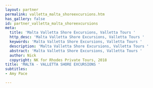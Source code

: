 ```yaml
---
layout: partner
permalink: valletta_malta_shoreexcursions.htm
has_gallery: false
id: partner_valletta_malta_shoreexcursions
meta:
  title: 'Malta Valletta Shore Excursions, Valletta Tours '
  http_desc: 'Malta Valletta Shore Excursions, Valletta Tours '
  keywords: 'Malta Valletta Shore Excursions, Valletta Tours '
  description: 'Malta Valletta Shore Excursions, Valletta Tours '
  abstract: 'Malta Valletta Shore Excursions, Valletta Tours '
  author: Nick
  copyright: NK for Rhodes Private Tours, 2018
title: 'MALTA - VALLETTA SHORE EXCURSIONS '
subtitles:
- Amy Pace

---
```

